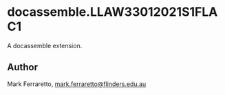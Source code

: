 # docassemble.LLAW33012021S1FLAC1

A docassemble extension.

## Author

Mark Ferraretto, mark.ferraretto@flinders.edu.au

